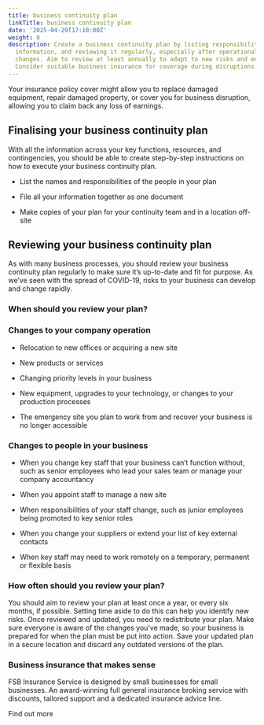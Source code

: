 ```yaml
---
title: business continuity plan
linkTitle: business continuity plan
date: '2025-04-29T17:10:00Z'
weight: 0
description: Create a business continuity plan by listing responsibilities, filing
  information, and reviewing it regularly, especially after operational or personnel
  changes. Aim to review at least annually to adapt to new risks and ensure preparedness.
  Consider suitable business insurance for coverage during disruptions.
---
```



<!-- Unsupported block type: image -->

Your insurance policy cover might allow you to replace damaged equipment, repair damaged property, or cover you for business disruption, allowing you to claim back any loss of earnings.

## Finalising your business continuity plan

With all the information across your key functions, resources, and contingencies, you should be able to create step-by-step instructions on how to execute your business continuity plan.

- List the names and responsibilities of the people in your plan

- File all your information together as one document

- Make copies of your plan for your continuity team and in a location off-site

## Reviewing your business continuity plan

As with many business processes, you should review your business continuity plan regularly to make sure it’s up-to-date and fit for purpose. As we’ve seen with the spread of COVID-19, risks to your business can develop and change rapidly.

### When should you review your plan?

### Changes to your company operation

- Relocation to new offices or acquiring a new site

- New products or services

- Changing priority levels in your business

- New equipment, upgrades to your technology, or changes to your production processes

- The emergency site you plan to work from and recover your business is no longer accessible

### Changes to people in your business

- When you change key staff that your business can’t function without, such as senior employees who lead your sales team or manage your company accountancy

- When you appoint staff to manage a new site

- When responsibilities of your staff change, such as junior employees being promoted to key senior roles

- When you change your suppliers or extend your list of key external contacts

- When key staff may need to work remotely on a temporary, permanent or flexible basis

### How often should you review your plan?

You should aim to review your plan at least once a year, or every six months, if possible. Setting time aside to do this can help you identify new risks. Once reviewed and updated, you need to redistribute your plan. Make sure everyone is aware of the changes you’ve made, so your business is prepared for when the plan must be put into action. Save your updated plan in a secure location and discard any outdated versions of the plan.

### Business insurance that makes sense

FSB Insurance Service is designed by small businesses for small businesses. An award-winning full general insurance broking service with discounts, tailored support and a dedicated insurance advice line.

Find out more